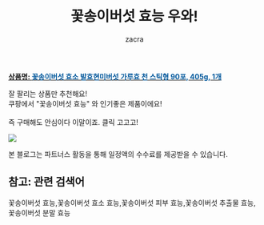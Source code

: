 ﻿---
layout: post
title:  "꽃송이버섯 효능 우와!"
author: zacra
categories: [ 아이템 ]
tags: [꽃송이버섯 효능,꽃송이버섯 효소 효능,꽃송이버섯 피부 효능,꽃송이버섯 추출물 효능,꽃송이버섯 분말 효능]
image: https://static.coupangcdn.com/image/vendor_inventory/images/2018/09/03/12/1/788a72a1-f7fe-428a-8d81-094bf961f13b.jpg 
description: "쿠팡에서 꽃송이버섯 효능 관련 상품으로 가장 잘팔리는 제품 중 하나라는 사실!!."
rating: 4.5
---

<a href="https://link.coupang.com/re/AFFSDP?lptag=AF8407795&pageKey=26566754&itemId=102799220&vendorItemId=3195123497&traceid=V0-153-1fb335e1e662fe33"><b>상품명: <font color='#01579B'>꽃송이버섯 효소 발효현미버섯 가루효 천 스틱형 90포, 405g, 1개</font></b></a>

잘 팔리는 상품만 추천해요!<br/>
쿠팡에서 "꽃송이버섯 효능" 와 인기좋은 제품이에요!<br/><br/>
즉 구매해도 안심이다 이말이죠. 클릭 고고고! <br/>



<a href="https://link.coupang.com/re/AFFSDP?lptag=AF8407795&pageKey=26566754&itemId=102799220&vendorItemId=3195123497&traceid=V0-153-1fb335e1e662fe33"><img src="https://thumbnail6.coupangcdn.com/thumbnails/remote/q89/image/vendor_inventory/images/2018/09/03/12/6/7a566bcb-2cad-4578-bc04-60f5d2ecd2aa.jpg"></a> 

본 블로그는 파트너스 활동을 통해 일정액의 수수료를 제공받을 수 있습니다.

## 참고: 관련 검색어    
꽃송이버섯 효능,꽃송이버섯 효소 효능,꽃송이버섯 피부 효능,꽃송이버섯 추출물 효능,꽃송이버섯 분말 효능